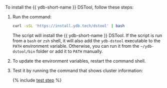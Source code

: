 To install the {{ ydb-short-name }} DSTool, follow these steps:

1. Run the command:

    ```bash
    curl -sSL 'https://install.ydb.tech/dstool' | bash
    ```

    The script will install the {{ ydb-short-name }} DSTool. If the script is run from a `bash` or `zsh` shell, it will also add the `ydb-dstool` executable to the `PATH` environment variable. Otherwise, you can run it from the `~/ydb-dstool/bin` folder or add it to `PATH` manually.

1. To update the environment variables, restart the command shell.

1. Test it by running the command that shows cluster information:

    {% include [test step](./test.md) %}